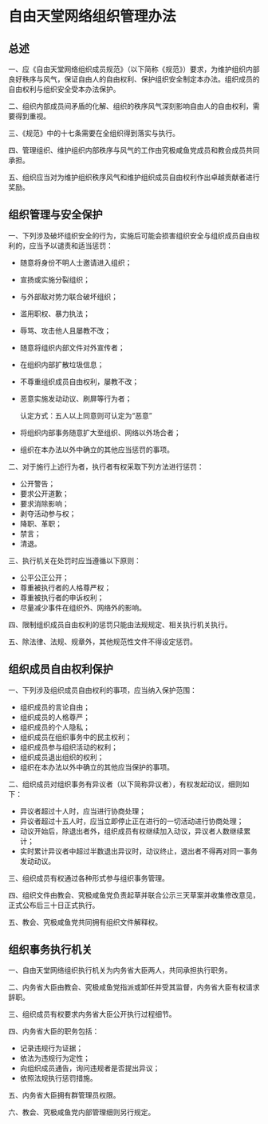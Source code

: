 # 自由天堂网络组织管理办法

## 总述

一、应《自由天堂网络组织成员规范》（以下简称《规范》）要求，为维护组织内部良好秩序与风气，保证自由人的自由权利、保护组织安全制定本办法。组织成员的自由权利与组织安全受本办法保护。

二、组织内部成员间矛盾的化解、组织的秩序风气深刻影响自由人的自由权利，需要得到重视。

三、《规范》中的十七条需要在全组织得到落实与执行。

四、管理组织、维护组织内部秩序与风气的工作由究极咸鱼党成员和教会成员共同承担。

五、组织应当对为维护组织秩序风气和维护组织成员自由权利作出卓越贡献者进行奖励。

## 组织管理与安全保护

 一、下列涉及破坏组织安全的行为，实施后可能会损害组织安全与组织成员自由权利的，应当予以谴责和适当惩罚：

- 随意将身份不明人士邀请进入组织；

- 宣扬或实施分裂组织；

- 与外部敌对势力联合破坏组织；

- 滥用职权、暴力执法；

- 辱骂、攻击他人且屡教不改；

- 随意将组织内部文件对外宣传者；

- 在组织内部扩散垃圾信息；

- 不尊重组织成员自由权利，屡教不改；

- 恶意实施发动动议、刷屏等行为者；

  认定方式：五人以上同意则可认定为“恶意”

- 将组织内部事务随意扩大至组织、网络以外场合者；

- 组织在本办法以外中确立的其他应当惩罚的事项。

二、对于施行上述行为者，执行者有权采取下列方法进行惩罚：

- 公开警告；
- 要求公开道歉；
- 要求消除影响；
- 剥夺活动参与权；
- 降职、革职；
- 禁言；
- 清退。

三、执行机关在处罚时应当遵循以下原则：

- 公平公正公开；
- 尊重被执行者的人格尊严权；
- 尊重被执行者的申诉权利；
- 尽量减少事件在组织外、网络外的影响。

四、限制组织成员自由权利的惩罚只能由法规规定、相关执行机关执行。

五、除法律、法规、规章外，其他规范性文件不得设定惩罚。

## 组织成员自由权利保护

一、下列涉及组织成员自由权利的事项，应当纳入保护范围：

- 组织成员的言论自由；
- 组织成员的人格尊严；
- 组织成员的个人隐私；
- 组织成员在组织事务中的民主权利；
- 组织成员参与组织活动的权利；
- 组织成员退出组织的权利；
- 组织在本办法以外中确立的其他应当保护的事项。

二、组织成员对组织事务有异议者（以下简称异议者），有权发起动议，细则如下：

- 异议者超过十人时，应当进行协商处理；
- 异议者超过十五人时，应当立即停止正在进行的一切活动进行协商处理；
- 动议开始后，除退出者外，组织成员有权继续加入动议，异议者人数继续累计；
- 实时累计异议者中超过半数退出异议时，动议终止，退出者不得再对同一事务发动动议。

三、组织成员有权通过各种形式参与组织事务管理。

四、组织文件由教会、究极咸鱼党负责起草并联合公示三天草案并收集修改意见，正式公布后三十日正式执行。

五、教会、究极咸鱼党共同拥有组织文件解释权。

## 组织事务执行机关

一、自由天堂网络组织执行机关为内务省大臣两人，共同承担执行职务。

二、内务省大臣由教会、究极咸鱼党指派或卸任并受其监督，内务省大臣有权请求辞职。

三、组织成员有权要求内务省大臣公开执行过程细节。

四、内务省大臣的职务包括：

- 记录违规行为证据；
- 依法为违规行为定性；
- 向组织成员通告，询问违规者是否提出异议；
- 依照法规执行惩罚措施。

五、内务省大臣拥有群管理员权限。

六、教会、究极咸鱼党内部管理细则另行规定。
